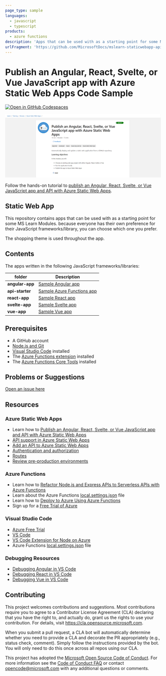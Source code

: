 ```yaml
---
page_type: sample
languages:
  - javascript
  - typescript
products:
  - azure functions
description: 'Apps that can be used with as a starting point for some MS Learn Modules.'
urlFragment: 'https://github.com/MicrosoftDocs/mslearn-staticwebapp-api'
---
```


# Publish an Angular, React, Svelte, or Vue JavaScript app with Azure Static Web Apps Code Sample

[![Open in GitHub Codespaces](https://github.com/codespaces/badge.svg)](https://codespaces.new/MicrosoftDocs/mslearn-staticwebapp-api)

[![Publish SWA Learn](/resources/img/publish-swa-learn-path.png)](https://learn.microsoft.com/en-us/training/modules/publish-app-service-static-web-app-api/?WT.mc_id=?WT.mc_id=javascript-129993-gllemos)

Follow the hands-on tutorial to [publish an Angular, React, Svelte, or Vue JavaScript app and API with Azure Static Web Apps](https://docs.microsoft.com/learn/modules/publish-app-service-static-web-app-api/?WT.mc_id=?WT.mc_id=javascript-129993-gllemos).

## Static Web App

This repository contains apps that can be used with as a starting point for some MS Learn Modules. because everyone has their own preference for their JavaScript frameworks/library, you can choose which one you prefer.

The shopping theme is used throughout the app.

## Contents

The apps written in the following JavaScript frameworks/libraries:

| folder          | Description                                                                                                   |
| --------------- | ------------------------------------------------------------------------------------------------------------- |
| **angular-app** | [Sample Angular app](https://github.com/MicrosoftDocs/mslearn-staticwebapp-api/blob/main/angular-app)         |
| **api-starter** | [Sample Azure Functions app](https://github.com/MicrosoftDocs/mslearn-staticwebapp-api/blob/main/api-starter) |
| **react-app**   | [Sample React app](https://github.com/MicrosoftDocs/mslearn-staticwebapp-api/blob/main/react-app)             |
| **svelte-app**  | [Sample Svelte app](https://github.com/MicrosoftDocs/mslearn-staticwebapp-api/blob/main/svelte-app)           |
| **vue-app**     | [Sample Vue app](https://github.com/MicrosoftDocs/mslearn-staticwebapp-api/blob/main/vue-app)                 |

## Prerequisites

- A GitHub account
- [Node.js and Git](https://nodejs.org/)
- [Visual Studio Code](https://code.visualstudio.com/?WT.mc_id=javascript-129993-gllemos) installed
- The [Azure Functions extension](https://marketplace.visualstudio.com/items?itemName=ms-azuretools.vscode-azurefunctions?WT.mc_id=javascript-129993-gllemos) installed
- The [Azure Functions Core Tools](https://docs.microsoft.com/azure/azure-functions/functions-run-local?WT.mc_id=javascript-129993-gllemos) installed

## Problems or Suggestions

[Open an issue here](https://github.com/MicrosoftDocs/mslearn-staticwebapp-api/issues)

## Resources

### Azure Static Web Apps

- Learn how to [Publish an Angular, React, Svelte, or Vue JavaScript app and API with Azure Static Web Apps](https://docs.microsoft.com/learn/modules/publish-app-service-static-web-app-api?WT.mc_id=javascript-129993-gllemos)
- [API support in Azure Static Web Apps](https://docs.microsoft.com/azure/static-web-apps/apis?WT.mc_id=javascript-129993-gllemos)
- [Add an API to Azure Static Web Apps](https://docs.microsoft.com/azure/static-web-apps/add-api?WT.mc_id=javascript-129993-gllemos)
- [Authentication and authorization](https://docs.microsoft.com/azure/static-web-apps/authentication-authorization?WT.mc_id=javascript-129993-gllemos)
- [Routes](https://docs.microsoft.com/azure/static-web-apps/routes?WT.mc_id=javascript-129993-gllemos)
- [Review pre-production environments](https://docs.microsoft.com/azure/static-web-apps/review-publish-pull-requests?WT.mc_id=javascript-129993-gllemos)

### Azure Functions

- Learn how to [Refactor Node.js and Express APIs to Serverless APIs with Azure Functions](https://docs.microsoft.com/learn/modules/shift-nodejs-express-apis-serverless/?WT.mc_id=javascript-129993-gllemos)
- Learn about the Azure Functions [local.settings.json](https://docs.microsoft.com/azure/azure-functions/functions-run-local#local-settings-file?WT.mc_id=javascript-129993-gllemos) file
- Learn how to [Deploy to Azure Using Azure Functions](https://code.visualstudio.com/tutorials/functions-extension/getting-started?WT.mc_id=javascript-129993-gllemos)
- Sign up for a [Free Trial of Azure](https://azure.microsoft.com/free/?WT.mc_id=javascript-129993-gllemos)

### Visual Studio Code

- [Azure Free Trial](https://azure.microsoft.com/free/?WT.mc_id=javascript-129993-gllemos)
- [VS Code](https://code.visualstudio.com?WT.mc_id=javascript-129993-gllemos)
- [VS Code Extension for Node on Azure](https://marketplace.visualstudio.com/items?itemName=ms-vscode.vscode-node-azure-pack&WT.mc_id=javascript-129993-gllemos)
- Azure Functions [local.settings.json](https://docs.microsoft.com/azure/azure-functions/functions-run-local#local-settings-file?WT.mc_id=javascript-129993-gllemos) file

### Debugging Resources

- [Debugging Angular in VS Code](https://code.visualstudio.com/docs/nodejs/angular-tutorial?WT.mc_id=javascript-129993-gllemos)
- [Debugging React in VS Code](https://code.visualstudio.com/docs/nodejs/reactjs-tutorial?WT.mc_id=javascript-129993-gllemos)
- [Debugging Vue in VS Code](https://code.visualstudio.com/docs/nodejs/vuejs-tutorial?WT.mc_id=javascript-129993-gllemos)

## Contributing

This project welcomes contributions and suggestions. Most contributions require you to agree to a
Contributor License Agreement (CLA) declaring that you have the right to, and actually do, grant us
the rights to use your contribution. For details, visit https://cla.opensource.microsoft.com.

When you submit a pull request, a CLA bot will automatically determine whether you need to provide
a CLA and decorate the PR appropriately (e.g., status check, comment). Simply follow the instructions
provided by the bot. You will only need to do this once across all repos using our CLA.

This project has adopted the [Microsoft Open Source Code of Conduct](https://opensource.microsoft.com/codeofconduct/).
For more information see the [Code of Conduct FAQ](https://opensource.microsoft.com/codeofconduct/faq/) or
contact [opencode@microsoft.com](mailto:opencode@microsoft.com) with any additional questions or comments.
